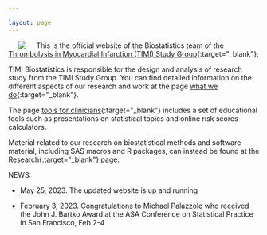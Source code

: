 ```yaml
---

layout: page
---
```


<img style="float: left;" hspace="20" src="https://timibiostat.github.io/docs/logo_timi.png">

This is the official website of the Biostatistics team of the [Thrombolysis in Myocardial Infarction (TIMI) Study Group](https://timi.org/){:target="_blank"}.

TIMI Biostatistics is responsible for the design and analysis of research study from the TIMI Study Group. You can find detailed information on the different aspects of our research and work at the page [what we do](https://timibiostat.github.io/research/){:target="_blank"}.

The page [tools for clinicians](https://timibiostat.github.io/calculators/){:target="_blank"} includes a set of educational tools such as presentations on statistical topics and online risk scores calculators.

Material related to our research on biostatistical methods and software material, including SAS macros and R packages, can instead be found at the [Research](https://timibiostat.github.io/software/){:target="_blank"} page.

NEWS: 

- May 25, 2023. The updated website is up and running

- February 3, 2023. Congratulations to Michael Palazzolo who received the John J. Bartko Award at the ASA Conference on Statistical Practice in San Francisco, Feb 2-4


